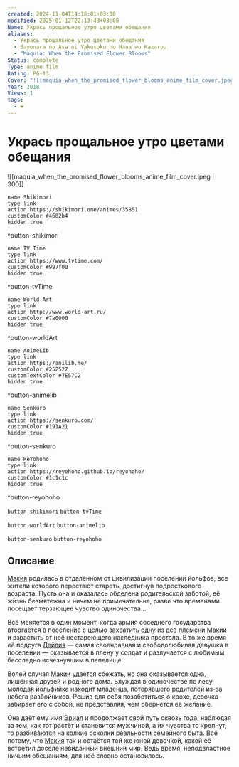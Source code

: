```yaml
---
created: 2024-11-04T14:18:01+03:00
modified: 2025-01-12T22:13:43+03:00
Name: Укрась прощальное утро цветами обещания
aliases:
  - Укрась прощальное утро цветами обещания
  - Sayonara no Asa ni Yakusoku no Hana wo Kazarou
  - "Maquia: When the Promised Flower Blooms"
Status: complete
Type: anime film
Rating: PG-13
Cover: "![[maquia_when_the_promised_flower_blooms_anime_film_cover.jpeg]]"
Year: 2018
Views: 1
tags:
  - ❤
---
```


# Укрась прощальное утро цветами обещания

![[maquia_when_the_promised_flower_blooms_anime_film_cover.jpeg | 300]]

```button
name Shikimori
type link
action https://shikimori.one/animes/35851
customColor #4682b4
hidden true
```
^button-shikimori

```button
name TV Time
type link
action https://www.tvtime.com/
customColor #997f00
hidden true
```
^button-tvTime

```button
name World Art
type link
action http://www.world-art.ru/
customColor #7a0000
hidden true
```
^button-worldArt

```button
name AnimeLib
type link
action https://anilib.me/
customColor #252527
customTextColor #7E57C2
hidden true
```
^button-animelib

```button
name Senkuro
type link
action https://senkuro.com/
customColor #191A21
hidden true
```
^button-senkuro

```button
name ReYohoho
type link
action https://reyohoho.github.io/reyohoho/
customColor #1c1c1c
hidden true
```
^button-reyohoho

`button-shikimori` `button-tvTime`

`button-worldArt` `button-animelib`

`button-senkuro` `button-reyohoho`

## Описание

[Макия](https://shikimori.one/characters/157299-maquia) родилась в отдалённом от цивилизации поселении йольфов, все жители которого перестают стареть, достигнув подросткового возраста. Пусть она и оказалась обделена родительской заботой, её жизнь безмятежна и ничем не примечательна, разве что временами посещает терзающее чувство одиночества...

Всё меняется в один момент, когда армия соседнего государства вторгается в поселение с целью захватить одну из дев племени [Макии](https://shikimori.one/characters/157299-maquia) и взрастить от неё нестареющего наследника престола. В то же время её подруга [Лейлия](https://shikimori.one/characters/157301-leilia) — самая своенравная и свободолюбивая девушка в поселении — оказывается в плену у солдат и разлучается с любимым, бесследно исчезнувшим в пепелище.

Волей случая [Макии](https://shikimori.one/characters/157299-maquia) удаётся сбежать, но она оказывается одна, лишённая друзей и родного дома. Блуждая в одиночестве по лесу, молодая йольфийка находит младенца, потерявшего родителей из-за набега разбойников. Решив для себя позаботиться о крохе, девочка забирает его с собой, не представляя, чем обернётся её желание.

Она даёт ему имя [Эриал](https://shikimori.one/characters/157300-ariel) и продолжает свой путь сквозь года, наблюдая за тем, как тот растёт и становится мужчиной, а их чувства то крепнут, то разбиваются на колкие осколки реальности семейного быта. Всё потому, что [Макия](https://shikimori.one/characters/157299-maquia) так и остаётся той же юной девочкой, какой её встретил доселе невиданный внешний мир. Ведь время, неподвластное ничьим обещаниям, для неё словно остановилось.
